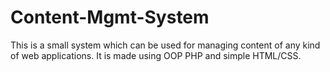 # Content-Mgmt-System
This is a small system which can be used for managing content of any kind of web applications. It is made using OOP PHP and simple HTML/CSS.
